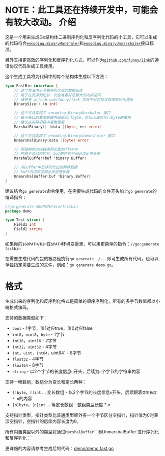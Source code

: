NOTE：此工具还在持续开发中，可能会有较大改动。
介绍
====

这是一个用来生成Go结构体二进制序列化和反序列化代码的小工具，它可以生成的代码符合[`encoding.BinaryMarshaler`](https://golang.org/pkg/encoding/#BinaryMarshaler)和[`encoding.BinaryUnmarshaler`](https://golang.org/pkg/encoding/#BinaryUnmarshaler)接口标准。

另外支持更高效的序列化和反序列化方式，可以作为[`github.com/funny/link`](https://github.com/funny/link)的通讯协议代码生成工具使用。

这个生成工具将为代码中的每个结构体生成以下方法：

```go
type FastBin interface {
	// 这个方法用于测量序列化后的数据长度
	// 用于在反序列化前一次性准备好足够大的内存空间
	// 请参考 github.com/funny/link 文档中分包协议效率的优化提示
	BinarySize() (n int)

	// 这个方法实现了 encoding.BinaryMarshaler 接口
	// 由于接口的要求是由内部返回[]byte，所以无法优化[]byte的重用
	// 建议在实际项目中避免使用
	MarshalBinary() (data []byte, err error)

	// 这个方法实现了 encoding.BinaryUnmarshaler 接口
	UnmarshalBinary(data []byte) error

	// 将结构体的内容序列化到Buffer中
	// 内部不会动态扩容，buf的内存空间必须足够长度
	MarshalBuffer(buf *binary.Buffer)

	// 从Buffer中反序列化出结构体数据
	// buff的内存空间必须足够长度
	UnmarshalBuffer(buf *binary.Buffer)
}
```

建议结合`go generate`命令使用，在需要生成代码的文件开头加上`go generate`的编译指令：

```go
//go:generate $GOPATH/bin/fastbin
package demo

type Test struct {
	Field1 int
	Field2 string
}
```

如果你的`$GOPATH/bin`在`$PATH`环境变量里，可以用更简单的指令：`//go:generate fastbin`

在需要生成代码的包的根路径执行`go generate ./...`即可生成所有代码，也可以单独指定需要生成的文件，例如：`go generate demo.go`。

格式
====

生成出来的序列化和反序列化格式是简单的顺序序列化，所有的多字节数值都以小端格式编码。

支持的数据类型如下：

* `bool` - 1字节，值1对应true，值0对应false
* `int8`，`uint8`，`byte` - 1字节
* `int16`，`uint16` - 2字节
* `int32`，`uint32` - 4字节
* `int`，`uint`，`int64，`uint64` - 8字节
* `float32` - 4字节
* `float64` - 8字节
* `string` - 以2个字节的长度信息`n`开头，后续为`n`个字节的字符串内容

支持一唯数组，数组分为变长和定长两种：

* `[]byte`，`[]int` ... 变长数组 - 以2个字节的长度信息`n`开头，后续跟着`类型长度 * n`的内容
* `[n]byte`，`[n]int` ... 等定长数组 - 数组类型长度 * n

支持指针类型，指针类型比普通类型额外多一个字节区分空指针，指针值为0时表示空指针，空指针的后续内容长度为0。

所有内置类型以外的类型将通过`MarshalBuffer``和`UnmarshalBuffer`进行序列化和反序列化：

更详细的内容请参考生成后的代码：[demo/demo.fast.go](https://github.com/funny/fastbin/blob/master/demo/demo.fast.go)
